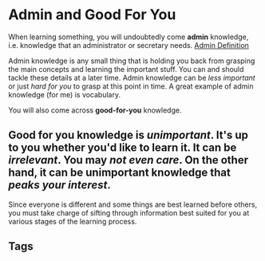 # Admin and Good For You

When learning something, you will undoubtedly come **admin** knowledge, i.e. knowledge that an administrator or secretary needs. [Admin Definition](https://www.dictionary.com/browse/admin)

Admin knowledge is any small thing that is holding you back from grasping the main concepts and learning the important stuff. You can and should tackle these details 
at a later time. Admin knowledge can be *less important* or just *hard for you* to grasp at this point in time. A great example of admin knowledge (for me) is vocabulary.  

You will also come across **good-for-you** knowledge.

Good for you knowledge is *unimportant*. It's up to you whether you'd like to learn it. It can be *irrelevant*. You may *not even care*. On the other hand, it can be unimportant knowledge 
that *peaks your interest*.  
--- 
Since everyone is different and some things are best learned before others, you must take charge of sifting through information best suited for you at various stages of the learning process.    

## Tags

